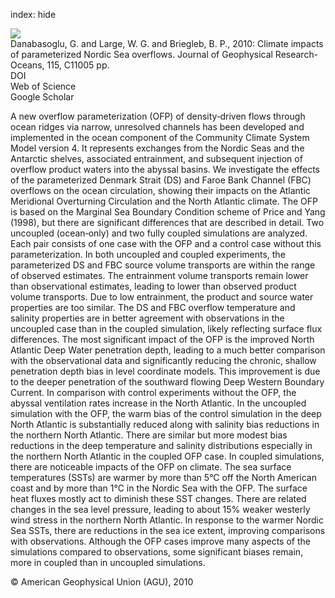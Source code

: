 index: hide

<div class="Citation">
    <div class="Citation-thumb CitationThumb-linked"  data-href="https://doi.org/10.1029/2010jc006243">
      <img src="https://static.claimspace.cloud/climate-study-static/refs/thumbs/9/Danabasoglu_et_al_2010-thumb.png" />
    </div>

  <div class="Citation-body">
    <div class="Citation-text">Danabasoglu, G. and Large, W. G. and Briegleb, B. P., 2010: Climate impacts of parameterized Nordic Sea overflows. <span class="Article-journal">Journal of Geophysical Research-Oceans, </span><span class="Article-volume">115, </span>C11005 pp.</div>
    <div class="Citation-links">
      <div class="CitationLink" data-href="https://doi.org/10.1029/2010jc006243">
        <div class="CitationLink-icon CitationLink-Doi"></div>
        <div class="CitationLink-text">DOI</div>
      </div>
      <div class="CitationLink" data-href="http://cel.webofknowledge.com/InboundService.do?customersID=atyponcel&smartRedirect=yes&mode=FullRecord&IsProductCode=Yes&product=CEL&Init=Yes&Func=Frame&action=retrieve&SrcApp=literatum&SrcAuth=atyponcel&SID=7CNc3cIRaBKjGbSujFM&UT=WOS:000283947400002">
        <div class="CitationLink-icon CitationLink-Isi"></div>
        <div class="CitationLink-text">Web of Science</div>
      </div>
      <div class="CitationLink" data-href="https://scholar.google.com/scholar?q=10.1029/2010jc006243">
        <div class="CitationLink-icon CitationLink-Scholar"></div>
        <div class="CitationLink-text">Google Scholar</div>
      </div>
    </div>
  </div>
</div>

A new overflow parameterization (OFP) of density‐driven flows through ocean ridges via narrow, unresolved channels has been developed and implemented in the ocean component of the Community Climate System Model version 4. It represents exchanges from the Nordic Seas and the Antarctic shelves, associated entrainment, and subsequent injection of overflow product waters into the abyssal basins. We investigate the effects of the parameterized Denmark Strait (DS) and Faroe Bank Channel (FBC) overflows on the ocean circulation, showing their impacts on the Atlantic Meridional Overturning Circulation and the North Atlantic climate. The OFP is based on the Marginal Sea Boundary Condition scheme of Price and Yang (1998), but there are significant differences that are described in detail. Two uncoupled (ocean‐only) and two fully coupled simulations are analyzed. Each pair consists of one case with the OFP and a control case without this parameterization. In both uncoupled and coupled experiments, the parameterized DS and FBC source volume transports are within the range of observed estimates. The entrainment volume transports remain lower than observational estimates, leading to lower than observed product volume transports. Due to low entrainment, the product and source water properties are too similar. The DS and FBC overflow temperature and salinity properties are in better agreement with observations in the uncoupled case than in the coupled simulation, likely reflecting surface flux differences. The most significant impact of the OFP is the improved North Atlantic Deep Water penetration depth, leading to a much better comparison with the observational data and significantly reducing the chronic, shallow penetration depth bias in level coordinate models. This improvement is due to the deeper penetration of the southward flowing Deep Western Boundary Current. In comparison with control experiments without the OFP, the abyssal ventilation rates increase in the North Atlantic. In the uncoupled simulation with the OFP, the warm bias of the control simulation in the deep North Atlantic is substantially reduced along with salinity bias reductions in the northern North Atlantic. There are similar but more modest bias reductions in the deep temperature and salinity distributions especially in the northern North Atlantic in the coupled OFP case. In coupled simulations, there are noticeable impacts of the OFP on climate. The sea surface temperatures (SSTs) are warmer by more than 5°C off the North American coast and by more than 1°C in the Nordic Sea with the OFP. The surface heat fluxes mostly act to diminish these SST changes. There are related changes in the sea level pressure, leading to about 15% weaker westerly wind stress in the northern North Atlantic. In response to the warmer Nordic Sea SSTs, there are reductions in the sea ice extent, improving comparisons with observations. Although the OFP cases improve many aspects of the simulations compared to observations, some significant biases remain, more in coupled than in uncoupled simulations.

<div class="Citation-copy">
&copy; American Geophysical Union (AGU), 2010
</div>